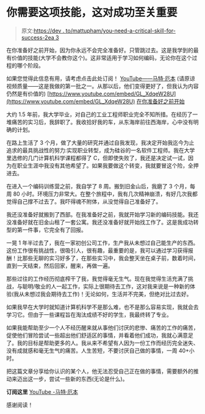 # 你需要这项技能，这对成功至关重要

> 原文:[https://dev . to/mattupham/you-need-a-critical-skill-for-success-2ea 3](https://dev.to/mattupham/you-need-this-a-crucial-skill-for-success-2ea3)

在你准备好之前开始，因为你永远不会完全准备好。只管跳过去。这是我学到的最有价值的技能(大学不会教你这个)。这非常适用于学习如何编码，无论你在这个过程的哪个阶段。

如果您觉得此信息有用，请考虑点击此处订阅！
[YouTube——马特·厄本](https://www.youtube.com/mattupham?<br>%0Asub_confirmation=1)
(请原谅视频质量——这是我做的第一批之一。从那以后，他们变得更好了，但我认为内容仍然是有价值的)
[https://www.youtube.com/embed/GL_XdqeW28U](https://www.youtube.com/embed/GL_XdqeW28U)
[在你准备好之前开始](https://youtu.be/GL_XdqeW28U)

大约 1.5 年前，我大学毕业，对自己的工业工程师职业完全不知所措。在经历了一堆痛苦的实习后，我辞职了。我收拾好我的车，从东海岸前往西海岸，心中没有明确的计划。

在路上生活了 3 个月，做了大量的研究并通过自我发现，我决定开始我迄今为止追求的最具挑战性的努力:实现职业转型，成为硅谷的一名软件工程师。我在大学里选修的几门计算机科学课程都得了 C，但即使失败了，我还是决定试一试，因为在职业生涯中我没有其他希望了。如果我要做这个转变，我就要冒这个险，全押进去。

在进入一个编码训练营之前，我自学了 8 周。搬到旧金山后，我磨了 3 个月，每周 80 小时。环境压力非常大。在整个旅程中，我有几次精神崩溃，有好几次我都觉得自己撑不过去了。我吓得魂不附体，从没觉得自己准备好了。

我还没准备好就搬到了西部。在我准备好之前，我就开始学习新的编码技能。我还没准备好就在旧金山租了一套公寓。我还没准备好就开始找工作了。这是我成功转型的第一件事，它完全有了回报。

一晃 1 年半过去了，我在一家初创公司工作，生产我从未想过自己能生产的东西。这份工作很有挑战性，很吸引人，很有趣，最重要的是，我可以通过学习获得报酬！比那些无聊的实习好多了，在那些实习中，我会整天坐在桌子前，数着时间，直到一天结束，然后回家，醒来，再做一遍。

那些过往的工作经历彻底榨干了我，我觉得毫无生气。现在我觉得生活充满了挑战，与聪明/敬业的人一起工作，实际上很期待去工作，这对我来说是一种新的体验(我从未想过我会期待去工作)！无论如何，生活并不完美，但绝对比过去好。

如果我早在大学时就知道计算机科学不是那么难，也不是那么容易实现，我就会去学习它。但由于一些课程旨在淘汰成绩不好的学生，我最终转了专业。

如果我能帮助至少一个人不经历醒来就从事他们讨厌的悲惨、痛苦的工作的痛苦，促使他们冒险尝试一些超出他们舒适区的事情，并看着他们成功，我就心满意足了。我的目标是帮助更多的人。我从来不希望有人因为一份工作而经历完全迷失、没有成就感和毫无生气的痛苦。人生苦短，不要讨厌自己做的事情，一周 40+小时。

把这篇文章分享给你认识的某个人，他无法忍受自己正在做的事情，需要额外的推动来迈出这一步，尝试一些新的东西(无论是什么)。

**订阅这里**
[YouTube -马特·厄本](https://www.youtube.com/mattupham?sub_confirmation=1)

感谢阅读！